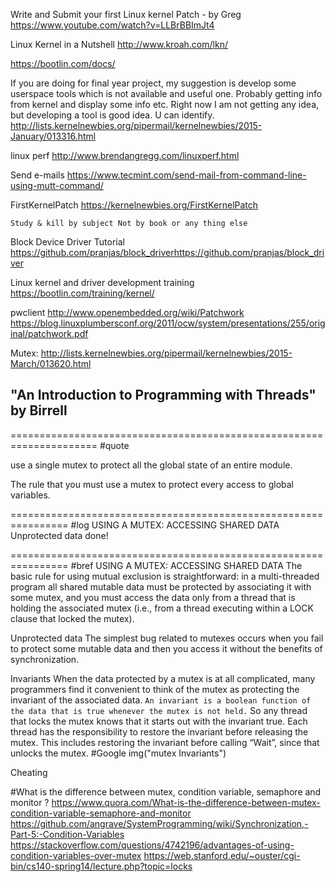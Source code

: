 
Write and Submit your first Linux kernel Patch - by Greg
https://www.youtube.com/watch?v=LLBrBBImJt4

Linux Kernel in a Nutshell
http://www.kroah.com/lkn/

https://bootlin.com/docs/


If you are doing for final year project, my suggestion is develop some
userspace tools which is not available and useful one. Probably getting
info from kernel and display some info etc. Right now I am not getting any
idea, but developing a tool is good idea. U can identify.
http://lists.kernelnewbies.org/pipermail/kernelnewbies/2015-January/013316.html

linux perf
http://www.brendangregg.com/linuxperf.html

Send e-mails
https://www.tecmint.com/send-mail-from-command-line-using-mutt-command/

FirstKernelPatch
https://kernelnewbies.org/FirstKernelPatch

`Study & kill by subject Not by book or any thing else`

Block Device Driver Tutorial
https://github.com/pranjas/block_driverhttps://github.com/pranjas/block_driver

Linux kernel and driver development training
https://bootlin.com/training/kernel/

pwclient
http://www.openembedded.org/wiki/Patchwork
https://blog.linuxplumbersconf.org/2011/ocw/system/presentations/255/original/patchwork.pdf



Mutex:
http://lists.kernelnewbies.org/pipermail/kernelnewbies/2015-March/013620.html



"An Introduction to Programming with Threads" by Birrell
--


=====================================================================
#quote

use a single mutex to protect all the global state of an entire module.

The rule that you must use a mutex to protect every access to global variables.






================================================================
#log
USING A MUTEX: ACCESSING SHARED DATA
Unprotected data 						done!

================================================================
#bref
USING A MUTEX: ACCESSING SHARED DATA
The basic rule for using mutual exclusion is straightforward: in a multi-threaded program
all shared mutable data must be protected by associating it with some mutex, and you
must access the data only from a thread that is holding the associated mutex (i.e., from a
thread executing within a LOCK clause that locked the mutex).

Unprotected data
The simplest bug related to mutexes occurs when you fail to protect some mutable data
and then you access it without the benefits of synchronization. 

Invariants
When the data protected by a mutex is at all complicated, many programmers find it
convenient to think of the mutex as protecting the invariant of the associated data. `An
invariant is a boolean function of the data that is true whenever the mutex is not held.` So
any thread that locks the mutex knows that it starts out with the invariant true. Each
thread has the responsibility to restore the invariant before releasing the mutex. This
includes restoring the invariant before calling “Wait”, since that unlocks the mutex.
#Google img("mutex Invariants")

Cheating

#What is the difference between mutex, condition variable, semaphore and monitor ?
https://www.quora.com/What-is-the-difference-between-mutex-condition-variable-semaphore-and-monitor
https://github.com/angrave/SystemProgramming/wiki/Synchronization,-Part-5:-Condition-Variables
https://stackoverflow.com/questions/4742196/advantages-of-using-condition-variables-over-mutex
https://web.stanford.edu/~ouster/cgi-bin/cs140-spring14/lecture.php?topic=locks
















































